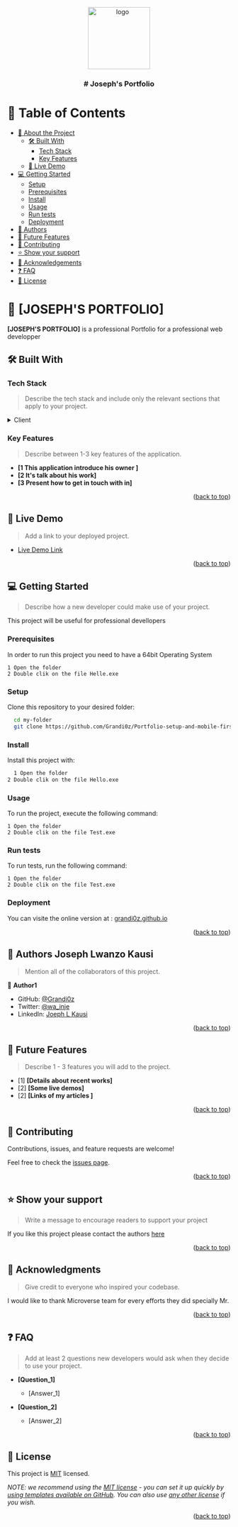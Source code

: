 
<a name="readme-top"></a>



<div align="center">

  <img src="murple_logo.png" alt="logo" width="140"  height="auto" />
  <br/>

  <h3><b># Joseph's Portfolio</b></h3>

</div>



# 📗 Table of Contents

- [📖 About the Project](#about-project)
  - [🛠 Built With](#built-with)
    - [Tech Stack](#tech-stack)
    - [Key Features](#key-features)
  - [🚀 Live Demo](#live-demo)
- [💻 Getting Started](#getting-started)
  - [Setup](#setup)
  - [Prerequisites](#prerequisites)
  - [Install](#install)
  - [Usage](#usage)
  - [Run tests](#run-tests)
  - [Deployment](#triangular_flag_on_post-deployment)
- [👥 Authors](#authors)
- [🔭 Future Features](#future-features)
- [🤝 Contributing](#contributing)
- [⭐️ Show your support](#support)
- [🙏 Acknowledgements](#acknowledgements)
- [❓ FAQ](#faq)
- [📝 License](#license)



# 📖 [JOSEPH'S PORTFOLIO] <a name="about-project"></a>


**[JOSEPH'S PORTFOLIO]** is a professional Portfolio for a professional web developper

## 🛠 Built With <a name="built-with"></a>

### Tech Stack <a name="tech-stack"></a>

> Describe the tech stack and include only the relevant sections that apply to your project.

<details>
  <summary>Client</summary>
  <ul>
    <li><a href="https://w3.org/">HTML & CSS</a></li>
  </ul>
</details>





### Key Features <a name="key-features"></a>

> Describe between 1-3 key features of the application.

- **[1 This application introduce his owner ]**
- **[2 It's talk about his work]**
- **[3 Present how to get in touch with in]**


<p align="right">(<a href="#readme-top">back to top</a>)</p>



## 🚀 Live Demo <a name="live-demo"></a>

> Add a link to your deployed project.

- [Live Demo Link](https://github.com/Grandi0z/Portfolio-setup-and-mobile-first)

<p align="right">(<a href="#readme-top">back to top</a>)</p>



## 💻 Getting Started <a name="getting-started"></a>

> Describe how a new developer could make use of your project.

This project will be useful for professional devellopers

### Prerequisites

In order to run this project you need to have a 64bit Operating System



```
1 Open the folder
2 Double clik on the file Helle.exe
```


### Setup

Clone this repository to your desired folder: 



```sh
  cd my-folder
  git clone https://github.com/Grandi0z/Portfolio-setup-and-mobile-first.git
```


### Install

Install this project with:



```sh
  1 Open the folder
2 Double clik on the file Hello.exe
```


### Usage

To run the project, execute the following command:



```
1 Open the folder
2 Double clik on the file Test.exe
```


### Run tests

To run tests, run the following command:



```
1 Open the folder
2 Double clik on the file Test.exe
```


### Deployment

You can visite the online version at : <a href="https://grandi0z.github.io/#">grandi0z.github.io</a>



<p align="right">(<a href="#readme-top">back to top</a>)</p>



## 👥 Authors <a name="authors">Joseph Lwanzo Kausi</a>

> Mention all of the collaborators of this project.

👤 **Author1**

- GitHub: [@Grandi0z](https://github.com/Grandi0z)
- Twitter: [@wa_inje](https://twitter.com/wa_inje)
- LinkedIn: [Joeph L Kausi](https://linkedin.com/in/Joeph_l_Kausi)



<p align="right">(<a href="#readme-top">back to top</a>)</p>



## 🔭 Future Features <a name="future-features"></a>

> Describe 1 - 3 features you will add to the project.

- [1] **[Details about recent works]**
- [2] **[Some live demos]**
- [2] **[Links of my articles ]**


<p align="right">(<a href="#readme-top">back to top</a>)</p>



## 🤝 Contributing <a name="contributing"></a>

Contributions, issues, and feature requests are welcome!

Feel free to check the [issues page](https://github.com/Grandi0z/Portfolio-setup-and-mobile-first/issues).

<p align="right">(<a href="#readme-top">back to top</a>)</p>



## ⭐️ Show your support <a name="support"></a>

> Write a message to encourage readers to support your project

If you like this project please contact the authors <a href = "mailto: josephlkausi@gmail.com">here</a>

<p align="right">(<a href="#readme-top">back to top</a>)</p>



## 🙏 Acknowledgments <a name="acknowledgements"></a>

> Give credit to everyone who inspired your codebase.

I would like to thank Microverse team for every efforts they did specially Mr. 

<p align="right">(<a href="#readme-top">back to top</a>)</p>



## ❓ FAQ <a name="faq"></a>

> Add at least 2 questions new developers would ask when they decide to use your project.

- **[Question_1]**

  - [Answer_1]

- **[Question_2]**

  - [Answer_2]

<p align="right">(<a href="#readme-top">back to top</a>)</p>



## 📝 License <a name="license"></a>

This project is [MIT](./LICENSE) licensed.

_NOTE: we recommend using the [MIT license](https://choosealicense.com/licenses/mit/) - you can set it up quickly by [using templates available on GitHub](https://docs.github.com/en/communities/setting-up-your-project-for-healthy-contributions/adding-a-license-to-a-repository). You can also use [any other license](https://choosealicense.com/licenses/) if you wish._

<p align="right">(<a href="#readme-top">back to top</a>)</p>
